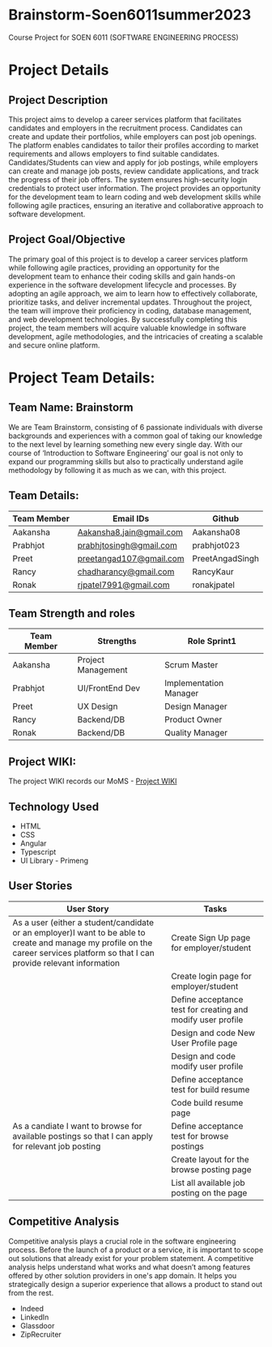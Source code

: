 # Brainstorm-Soen6011summer2023
Course Project for SOEN 6011 (SOFTWARE ENGINEERING PROCESS) 

# Project Details

## Project Description

This project aims to develop a career services platform that facilitates candidates and employers in the recruitment process. Candidates can create and update their portfolios, while employers can post job openings. The platform enables candidates to tailor their profiles according to market requirements and allows employers to find suitable candidates. Candidates/Students can view and apply for job postings, while employers can create and manage job posts, review candidate applications, and track the progress of their job offers. The system ensures high-security login credentials to protect user information. The project provides an opportunity for the development team to learn coding and web development skills while following agile practices, ensuring an iterative and collaborative approach to software development.

## Project Goal/Objective

The primary goal of this project is to develop a career services platform while following agile practices, providing an opportunity for the development team to enhance their coding skills and gain hands-on experience in the software development lifecycle and processes. By adopting an agile approach, we aim to learn how to effectively collaborate, prioritize tasks, and deliver incremental updates. Throughout the project, the team will improve their proficiency in coding, database management, and web development technologies. By successfully completing this project, the team members will acquire valuable knowledge in software development, agile methodologies, and the intricacies of creating a scalable and secure online platform.


# Project Team Details:

## Team Name: **Brainstorm**

We are Team Brainstorm, consisting of 6 passionate individuals with diverse backgrounds and experiences with a common goal of taking our knowledge to the next level by learning something new every single day. With our course of ‘Introduction to Software Engineering’ our goal is not only to expand our programming skills but also to practically understand agile methodology by following it as much as we can, with this project.

## Team Details:

| Team Member | Email IDs                    | Github     |
|-------------|------------------------------|------------|
| Aakansha    | Aakansha8.jain@gmail.com    | Aakansha08 |
| Prabhjot    | prabhjtosingh@gmail.com      | prabhjot023|
| Preet       | preetangad107@gmail.com      | PreetAngadSingh |
| Rancy       | chadharancy@gmail.com        | RancyKaur  |
| Ronak       | rjpatel7991@gmail.com        | ronakjpatel |

## Team Strength and roles

| Team Member | Strengths              | Role Sprint1        |
|-------------|------------------------|---------------------|
| Aakansha    | Project Management     | Scrum Master        |
| Prabhjot    | UI/FrontEnd Dev        | Implementation Manager |
| Preet       | UX Design              | Design Manager      |
| Rancy       | Backend/DB             | Product Owner       |
| Ronak       | Backend/DB             | Quality Manager     |

## Project WIKI:

The project WIKI records our MoMS - [Project WIKI](https://github.com/nmnKumar/Brainstorm-Soen6011summer2023/wiki)

## Technology Used
* HTML
* CSS
* Angular
* Typescript
* UI Library - Primeng

## User Stories
| User Story  | Tasks                  |
|-------------|------------------------|
| As a user (either a student/candidate or an employer)I want to be able to create and manage my profile on the career services platform so that I can provide relevant information| Create Sign Up page for employer/student    |
||Create login page for employer/student|
||Define acceptance test for creating and modify user profile|
||Design and code New User Profile page|
||Design and code modify user profile|
||Define acceptance test for build resume
||Code build resume page|
|As a candiate I want to browse for available postings so that I can apply for relevant job posting| Define acceptance test for browse postings|
||Create layout for the browse posting page|
||List all available job posting on the page|


## Competitive Analysis
Competitive analysis plays a crucial role in the software engineering process. Before the launch of a product or a service, it is important to scope out solutions that already exist for your problem statement. A competitive analysis helps understand what works and what doesn’t among features offered by other solution providers in one's app domain. It helps you strategically design a superior experience that allows a product to stand out from the rest.
* Indeed
* LinkedIn
* Glassdoor
* ZipRecruiter
